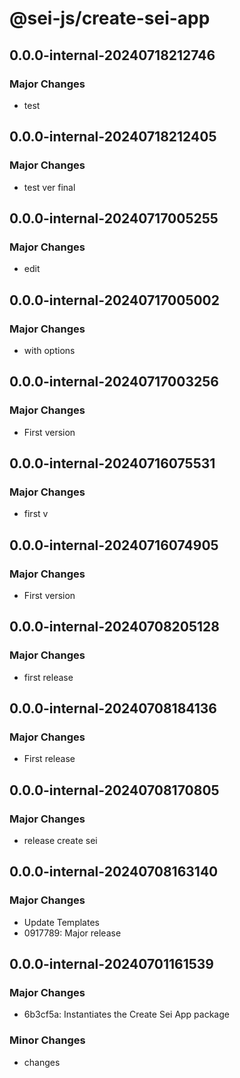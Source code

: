 # @sei-js/create-sei-app

## 0.0.0-internal-20240718212746

### Major Changes

- test

## 0.0.0-internal-20240718212405

### Major Changes

- test ver final

## 0.0.0-internal-20240717005255

### Major Changes

- edit

## 0.0.0-internal-20240717005002

### Major Changes

- with options

## 0.0.0-internal-20240717003256

### Major Changes

- First version

## 0.0.0-internal-20240716075531

### Major Changes

- first v

## 0.0.0-internal-20240716074905

### Major Changes

- First version

## 0.0.0-internal-20240708205128

### Major Changes

- first release

## 0.0.0-internal-20240708184136

### Major Changes

- First release

## 0.0.0-internal-20240708170805

### Major Changes

- release create sei

## 0.0.0-internal-20240708163140

### Major Changes

- Update Templates
- 0917789: Major release

## 0.0.0-internal-20240701161539

### Major Changes

- 6b3cf5a: Instantiates the Create Sei App package

### Minor Changes

- changes
